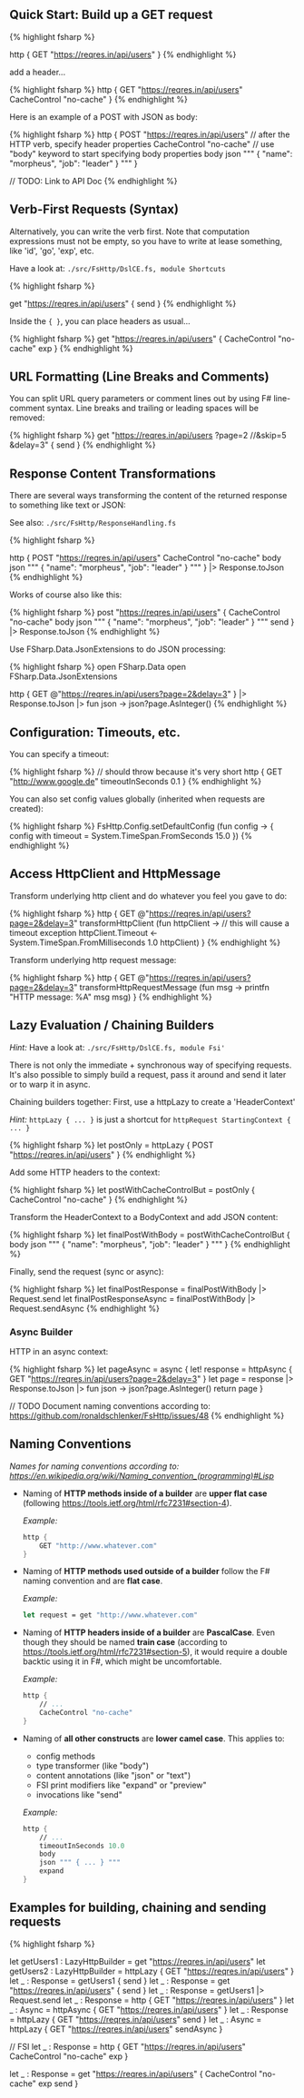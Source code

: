 
## Quick Start: Build up a GET request


{% highlight fsharp %}

http {
    GET "https://reqres.in/api/users"
}
{% endhighlight %}

add a header...

{% highlight fsharp %}
http {
    GET "https://reqres.in/api/users"
    CacheControl "no-cache"
}
{% endhighlight %}

Here is an example of a POST with JSON as body:

{% highlight fsharp %}
http {
    POST "https://reqres.in/api/users"
    // after the HTTP verb, specify header properties
    CacheControl "no-cache"
    // use "body" keyword to start specifying body properties
    body
    json """
    {
        "name": "morpheus",
        "job": "leader"
    }
    """
}

// TODO: Link to API Doc
{% endhighlight %}

## Verb-First Requests (Syntax)

Alternatively, you can write the verb first.
Note that computation expressions must not be empty, so you
have to write at lease something, like 'id', 'go', 'exp', etc.

Have a look at: ```./src/FsHttp/DslCE.fs, module Shortcuts```

{% highlight fsharp %}

get "https://reqres.in/api/users" { send }
{% endhighlight %}

Inside the ```{ }```, you can place headers as usual...

{% highlight fsharp %}
get "https://reqres.in/api/users" {
    CacheControl "no-cache"
    exp
}
{% endhighlight %}

## URL Formatting (Line Breaks and Comments)

You can split URL query parameters or comment lines out by using F# line-comment syntax.
Line breaks and trailing or leading spaces will be removed:

{% highlight fsharp %}
get "https://reqres.in/api/users
            ?page=2
            //&skip=5
            &delay=3" {
    send }
{% endhighlight %}

## Response Content Transformations

There are several ways transforming the content of the returned response to
something like text or JSON:

See also: ```./src/FsHttp/ResponseHandling.fs```

{% highlight fsharp %}

http {
    POST "https://reqres.in/api/users"
    CacheControl "no-cache"
    body
    json """
    {
        "name": "morpheus",
        "job": "leader"
    }
    """
}
|> Response.toJson
{% endhighlight %}

Works of course also like this:

{% highlight fsharp %}
post "https://reqres.in/api/users" {
    CacheControl "no-cache"
    body
    json """
    {
        "name": "morpheus",
        "job": "leader"
    }
    """
    send
}
|> Response.toJson
{% endhighlight %}

Use FSharp.Data.JsonExtensions to do JSON processing:

{% highlight fsharp %}
open FSharp.Data
open FSharp.Data.JsonExtensions

http {
    GET @"https://reqres.in/api/users?page=2&delay=3"
}
|> Response.toJson
|> fun json -> json?page.AsInteger()
{% endhighlight %}

## Configuration: Timeouts, etc.

You can specify a timeout:

{% highlight fsharp %}
// should throw because it's very short
http {
    GET "http://www.google.de"
    timeoutInSeconds 0.1
}
{% endhighlight %}

You can also set config values globally (inherited when requests are created):

{% highlight fsharp %}
FsHttp.Config.setDefaultConfig (fun config ->
    { config with timeout = System.TimeSpan.FromSeconds 15.0 })
{% endhighlight %}

## Access HttpClient and HttpMessage

Transform underlying http client and do whatever you feel you gave to do:

{% highlight fsharp %}
http {
    GET @"https://reqres.in/api/users?page=2&delay=3"
    transformHttpClient (fun httpClient ->
        // this will cause a timeout exception
        httpClient.Timeout <- System.TimeSpan.FromMilliseconds 1.0
        httpClient)
}
{% endhighlight %}

Transform underlying http request message:

{% highlight fsharp %}
http {
    GET @"https://reqres.in/api/users?page=2&delay=3"
    transformHttpRequestMessage (fun msg ->
        printfn "HTTP message: %A" msg
        msg)
}
{% endhighlight %}

## Lazy Evaluation / Chaining Builders

*Hint:* Have a look at: ```./src/FsHttp/DslCE.fs, module Fsi'```

There is not only the immediate + synchronous way of specifying requests. It's also possible to
simply build a request, pass it around and send it later or to warp it in async.

Chaining builders together: First, use a httpLazy to create a 'HeaderContext'

*Hint:* ```httpLazy { ... }``` is just a shortcut for ```httpRequest StartingContext { ... }```

{% highlight fsharp %}
let postOnly =
    httpLazy {
        POST "https://reqres.in/api/users"
    }
{% endhighlight %}

Add some HTTP headers to the context:

{% highlight fsharp %}
let postWithCacheControlBut =
    postOnly {
        CacheControl "no-cache"
    }
{% endhighlight %}

Transform the HeaderContext to a BodyContext and add JSON content:

{% highlight fsharp %}
let finalPostWithBody =
    postWithCacheControlBut {
        body
        json """
        {
            "name": "morpheus",
            "job": "leader"
        }
        """
    }
{% endhighlight %}

Finally, send the request (sync or async):

{% highlight fsharp %}
let finalPostResponse = finalPostWithBody |> Request.send
let finalPostResponseAsync = finalPostWithBody |> Request.sendAsync
{% endhighlight %}

### Async Builder

HTTP in an async context:

{% highlight fsharp %}
let pageAsync =
    async {
        let! response = 
            httpAsync {
                GET "https://reqres.in/api/users?page=2&delay=3"
            }
        let page =
            response
            |> Response.toJson
            |> fun json -> json?page.AsInteger()
        return page
    }


// TODO Document naming conventions according to: https://github.com/ronaldschlenker/FsHttp/issues/48
{% endhighlight %}

## Naming Conventions

*Names for naming conventions according to: https://en.wikipedia.org/wiki/Naming_convention_(programming)#Lisp*

* Naming of **HTTP methods inside of a builder** are **upper flat case** (following https://tools.ietf.org/html/rfc7231#section-4).
    
    *Example:*
    ```fsharp
    http {
        GET "http://www.whatever.com"
    }
    ```

* Naming of **HTTP methods used outside of a builder** follow the F# naming convention and are **flat case**.

    *Example:*
    ```fsharp
    let request = get "http://www.whatever.com"
    ```

* Naming of **HTTP headers inside of a builder** are **PascalCase**. Even though they should be named **train case** (according to https://tools.ietf.org/html/rfc7231#section-5), it would require a double backtic using it in F#, which might be uncomfortable.

    *Example:*
    ```fsharp
    http {
        // ...
        CacheControl "no-cache"
    }
    ```

* Naming of **all other constructs** are **lower camel case**. This applies to:
    * config methods
    * type transformer (like "body")
    * content annotations (like "json" or "text")
    * FSI print modifiers like "expand" or "preview"
    * invocations like "send"

    *Example:*
    ```fsharp
    http {
        // ...
        timeoutInSeconds 10.0
        body
        json """ { ... } """
        expand
    }
    ```

## Examples for building, chaining and sending requests


{% highlight fsharp %}

let getUsers1 : LazyHttpBuilder<HeaderContext> = get "https://reqres.in/api/users"
let getUsers2 : LazyHttpBuilder<HeaderContext> = httpLazy { GET "https://reqres.in/api/users" }
let _ : Response = getUsers1 { send }
let _ : Response = get "https://reqres.in/api/users" { send }
let _ : Response = getUsers1 |> Request.send
let _ : Response = http { GET "https://reqres.in/api/users" }
let _ : Async<Response> = httpAsync { GET "https://reqres.in/api/users" }
let _ : Response =
    httpLazy {
        GET "https://reqres.in/api/users"
        send
    }
let _ : Async<Response> =
    httpLazy {
        GET "https://reqres.in/api/users"
        sendAsync
    }

// FSI
let _ : Response =
    http {
        GET "https://reqres.in/api/users"
        CacheControl "no-cache"
        exp
    }

let _ : Response =
    get "https://reqres.in/api/users" {
        CacheControl "no-cache"
        exp
        send
    }
